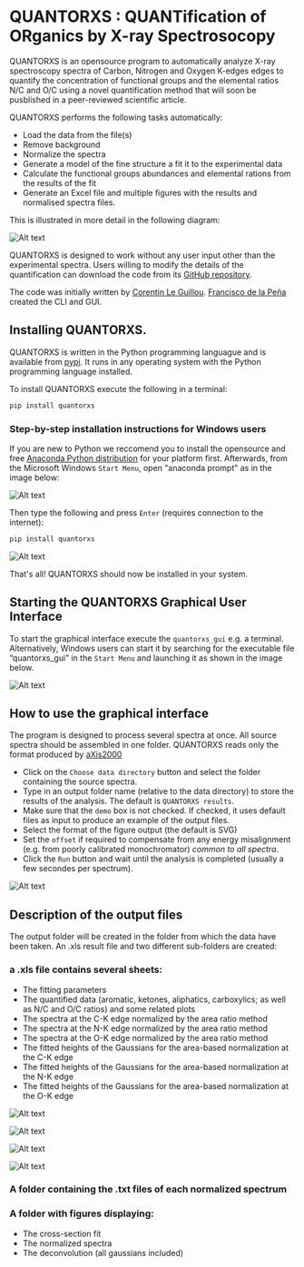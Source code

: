 ﻿# QUANTORXS : QUANTification of ORganics by X-ray Spectrosocopy

QUANTORXS is an opensource program to automatically analyze X-ray spectroscopy spectra of Carbon, Nitrogen and Oxygen K-edges edges to quantify the concentration of functional groups and the elemental ratios N/C and O/C using a novel quantification method that will soon be pusblished in a peer-reviewed scientific article.

QUANTORXS performs the following tasks automatically:

* Load the data from the file(s)
* Remove background
* Normalize the spectra
* Generate a model of the fine structure a fit it to the experimental data
* Calculate the functional groups abundances and elemental rations from the results of the fit
* Generate an Excel file and multiple figures with the results and normalised spectra files.

This is illustrated in more detail in the following diagram:

![Alt text](https://github.com/CorentinLG/QuantORXS/raw/master/Images/Program_sequence.jpg "Sequence of operations performed by the program")

QUANTORXS is designed to work without any user input other than the experimental spectra. Users willing to modify the details of the quantification can download the code from its [GitHub repository](https://github.com/CorentinLG/QuantORXS).

The code was initially written by [Corentin Le Guillou](http://umet.univ-lille1.fr/detailscomplets.php?id=505&lang=fr). [Francisco de la Peña](http://umet.univ-lille1.fr/detailscomplets.php?id=614&lang=fr) created the CLI and GUI.

## Installing QUANTORXS.

QUANTORXS is written in the Python programming languague and is available from [pypi](https://pypi.org/project/quantorxs). It runs in any operating system with the Python programming language installed.

To install QUANTORXS execute the following in a terminal:

```bash
pip install quantorxs
```

### Step-by-step installation instructions for Windows users

If you are new to Python we reccomend you to install the opensource and free [Anaconda Python distribution](https://www.anaconda.com/download/) for your platform first. Afterwards, from the Microsoft Windows ``Start Menu``, open "anaconda prompt" as in the image below:

![Alt text](https://github.com/CorentinLG/QuantORXS/raw/master/Images/Anaconda_prompt.jpg "where to find anaconda prompt")

Then  type the following and press ``Enter`` (requires connection to the internet):

```bash
pip install quantorxs
```

![Alt text](https://github.com/CorentinLG/QuantORXS/raw/master/Images/Install_command_line.jpg "The install command line")

That's all! QUANTORXS should now be installed in your system.


## Starting the QUANTORXS Graphical User Interface

To start the graphical interface execute the ``quantorxs_gui`` e.g. a terminal. Alternatively, Windows users can start it by  searching for the executable file “quantorxs_gui” in the ``Start Menu`` and launching it as shown in the image below.

![Alt text](https://github.com/CorentinLG/QuantORXS/raw/master/Images/Start_quantorxs.jpg "where to find quantorxs")



## How to use the graphical interface

The program is designed to process several spectra at once. All source spectra should be assembled in one folder.
QUANTORXS reads only the format produced by [aXis2000](http://unicorn.mcmaster.ca/aXis2000.html)

* Click on the ``Choose data directory`` button and select the folder containing the source spectra.
* Type in an output folder name (relative to the data directory) to store the results of the analysis. The default is ``QUANTORXS results``.
* Make sure that the ``demo`` box is not checked. If checked, it uses default files as input to produce an example of the output files.
* Select the format of the figure output (the default is SVG)
* Set the ``offset`` if required to compensate from any energy misalignment (e.g. from poorly calibrated monochromator) *common to all spectra*.
* Click the ``Run`` button and wait until the analysis is completed (usually a few secondes per spectrum).

![Alt text](https://github.com/CorentinLG/QuantORXS/raw/master/Images/Quantorxs_gui.jpg "The graphical user interface")

## Description of the output files

The output folder will be created in the folder from which the data have been taken.
An .xls result file and two different sub-folders are created:

### a .xls file contains several sheets:
* The fitting parameters
* The quantified data (aromatic, ketones, aliphatics, carboxylics; as well as N/C and O/C ratios) and some related plots
* The spectra at the C-K edge normalized by the area ratio method
* The spectra at the N-K edge normalized by the area ratio method
* The spectra at the O-K edge normalized by the area ratio method
* The fitted heights of the Gaussians for the area-based normalization at the C-K edge
* The fitted heights of the Gaussians for the area-based normalization at the N-K edge
* The fitted heights of the Gaussians for the area-based normalization at the O-K edge

![Alt text](https://github.com/CorentinLG/QuantORXS/raw/master/Images/excel_Tab1.jpg "Analysis parameters")

![Alt text](https://github.com/CorentinLG/QuantORXS/raw/master/Images/excel_Tab2.jpg "Quantified data")

![Alt text](https://github.com/CorentinLG/QuantORXS/raw/master/Images/excel_Tab3.jpg "normalized spectra")

![Alt text](https://github.com/CorentinLG/QuantORXS/raw/master/Images/excel_Tab4.jpg "fitted gaussians")

### A folder containing the .txt files of each normalized spectrum

### A folder with figures displaying:

* The cross-section fit
* The normalized spectra
* The deconvolution (all gaussians included)
